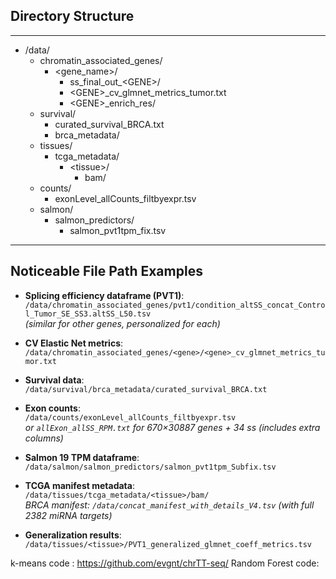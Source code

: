 ## Directory Structure

---

- /data/
  - chromatin_associated_genes/
    - &lt;gene_name&gt;/
      - ss_final_out_&lt;GENE&gt;/
      - &lt;GENE&gt;_cv_glmnet_metrics_tumor.txt
      - &lt;GENE&gt;_enrich_res/
  - survival/
    - curated_survival_BRCA.txt
    - brca_metadata/
  - tissues/
    - tcga_metadata/
      - &lt;tissue&gt;/
        - bam/
  - counts/
    - exonLevel_allCounts_filtbyexpr.tsv
  - salmon/
    - salmon_predictors/
      - salmon_pvt1tpm_fix.tsv

---

## Noticeable File Path Examples

- **Splicing efficiency dataframe (PVT1)**:  
  `/data/chromatin_associated_genes/pvt1/condition_altSS_concat_Control_Tumor_SE_SS3.altSS_L50.tsv`  
  _(similar for other genes, personalized for each)_

- **CV Elastic Net metrics**:  
  `/data/chromatin_associated_genes/<gene>/<gene>_cv_glmnet_metrics_tumor.txt`

- **Survival data**:  
  `/data/survival/brca_metadata/curated_survival_BRCA.txt`

- **Exon counts**:  
  `/data/counts/exonLevel_allCounts_filtbyexpr.tsv`  
  _or `allExon_allSS_RPM.txt` for 670×30887 genes + 34 ss (includes extra columns)_

- **Salmon 19 TPM dataframe**:  
  `/data/salmon/salmon_predictors/salmon_pvt1tpm_Subfix.tsv`

- **TCGA manifest metadata**:  
  `/data/tissues/tcga_metadata/<tissue>/bam/`  
  _BRCA manifest: `/data/concat_manifest_with_details_V4.tsv` (with full 2382 miRNA targets)_

- **Generalization results**:  
  `/data/tissues/<tissue>/PVT1_generalized_glmnet_coeff_metrics.tsv`



k-means code : https://github.com/evgnt/chrTT-seq/
Random Forest code: 
